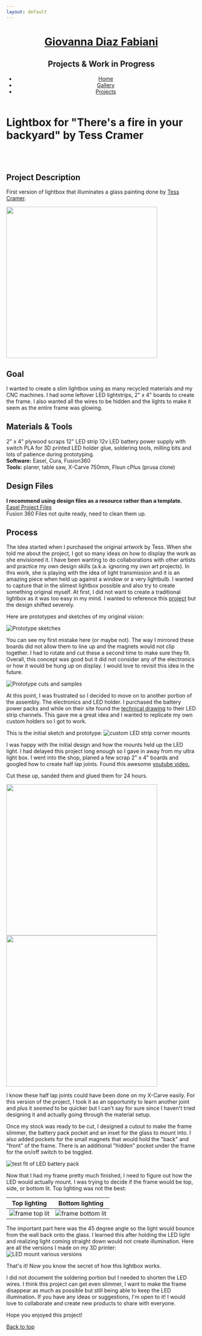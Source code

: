 ```yaml
---
layout: default
---
```

<!-- MD is getting ignored, not sure how to fix it. Do I need a different class or div? or remove it all together? 

Correction: Default layout is using the global styles in the CSS -->

<main>
<!-- ***********************  ABOUT / PROFILE  *********************** -->
<header>
	<div class="content-wrap">
  <h1> 
    <a href="/index"> Giovanna Diaz Fabiani </a> 
  </h1>
  <h2> Projects & Work in Progress </h2>
  <ul class="contact-list"> 
  <li> <a href="../index">Home</a> </li>
  <li> <a href="../gallery">Gallery</a> </li>
  <li> <a href="/projects">Projects</a></li>
  </ul>
</div>
</header>

</main>

<!---START PROJECTS--->

<!-- <section class="projects">
 <div class="content-wrap divider"> -->

# Lightbox for "There's a fire in your backyard" by Tess Cramer 
<br>
<br>

## Project Description  

First version of lightbox that illuminates a glass painting done by [Tess Cramer](https://www.instagram.com/tessctess/).

<img src="images/final.jpg" width="400">

## Goal

I wanted to create a slim lightbox using as many recycled materials and my CNC machines. I had some leftover LED lightstrips, 2" x 4" boards to create the frame. I also wanted all the wires to be hidden and the lights to make it seem as the entire frame was glowing. 

## Materials & Tools

2" x 4" plywood scraps
12" LED strip
12v LED battery power supply with switch
PLA for 3D printed LED holder
glue, soldering tools, milling bits and lots of patience during prototyping.
<br>
**Software:** Easel, Cura, Fusion360
<br>
**Tools:** planer, table saw, X-Carve 750mm, Flsun cPlus (prusa clone)

## Design Files

**I recommend using design files as a resource rather than a template.**
<br>
[Easel Project Files](https://easel.inventables.com/projects/STFHkGR5D4s8l6dMdQDdWQ)
<br>
Fusion 360 Files not quite ready, need to clean them up. 

## Process

The idea started when I purchased the original artwork by Tess. When she told me about the project, I got so many ideas on how to display the work as she envisioned it. I have been wanting to do collaborations with other artists and practice my own design skills (a.k.a. ignoring my own art projects). In this work, she is playing with the idea of light transmission and it is an amazing piece when held up against a window or a very lightbulb. I wanted to capture that in the slimest lightbox possible and also try to create something original myself. At first, I did not want to create a traditional lightbox as it was too easy in my mind. I wanted to reference this [project](https://www.inventables.com/projects/cherry-wooden-picture-frame) but the design shifted severely.

Here are prototypes and sketches of my original vision: 

![Prototype sketches](images/protosketches.jpg)

<!--- <img src="images/protosketches.jpg" width="400"> if you want to resize images use this format, thx --->

You can see my first mistake here (or maybe not). The way I mirrored these boards did not allow them to line up and the magnets would not clip together. I had to rotate and cut these a second time to make sure they fit. Overall, this concept was good but it did not consider any of the electronics or how it would be hung up on display. I would love to revisit this idea in the future. 

![Prototype cuts and samples](images/prototypes1.JPG)

At this point, I was frustrated so I decided to move on to another portion of the assembly. The electronics and LED holder. I purchased the battery power packs and while on their site found the [technical drawing](https://www.superbrightleds.com/moreinfo/aluminum-channels/45-alu-led-strip-channel-corner/2041/#tab/specifications) to their LED strip channels. This gave me a great idea and I wanted to replicate my own custom holders so I got to work. 

This is the initial sketch and prototype:
![custom LED strip corner mounts](images/led_mount_proto.JPG)

I was happy with the initial design and how the mounts held up the LED light. I had delayed this project long enough so I gave in away from my ultra light box. I went into the shop, planed a few scrap 2" x 4" boards and googled how to create half lap joints. Found this awesome [youtube video.](https://www.youtube.com/watch?v=Klpn-LutJf8)

Cut these up, sanded them and glued them for 24 hours.

<img src="images/construction1.jpg" width="400">  <img src="images/construction2.jpg" width="400">

I know these half lap joints could have been done on my X-Carve easily. For this version of the project, I took it as an opportunity to learn another joint and plus it *seemed* to be quicker but I can't say for sure since I haven't tried designing it and actually going through the material setup. 

Once my stock was ready to be cut, I designed a cutout to make the frame slimmer, the battery pack pocket and an inset for the glass to mount into. I also added pockets for the small magnets that would hold the "back" and "front" of the frame. There is an additional "hidden" pocket under the frame for the on/off switch to be toggled. 

![test fit of LED battery pack](images/testfit1.JPG)

Now that I had my frame pretty much finished, I need to figure out how the LED would actually mount. I was trying to decide if the frame would be top, side, or bottom lit. Top lighting was not the best: 

Top lighting | Bottom lighting
------------ | ---------------
![frame top lit](images/led_testfit1.JPG) | ![frame bottom lit](images/led_testfit2.JPG)

The important part here was the 45 degree angle so the light would bounce from the wall back onto the glass. I learned this after holding the LED light and realizing light coming straight down would not create illumination. Here are all the versions I made on my 3D printer: <br>
![LED mount various versions](images/led_mount_wip.JPG)

That's it! Now you know the secret of how this lightbox works. 

I did not document the soldering portion but I needed to shorten the LED wires. I think this project can get even slimmer, I want to make the frame disappear as much as possible but still being able to keep the LED illumination. If you have any ideas or suggestions, I'm open to it! I would love to collaborate and create new products to share with everyone. 

Hope you enjoyed this project! <br>

 <a href="#top"> Back to top </a>
